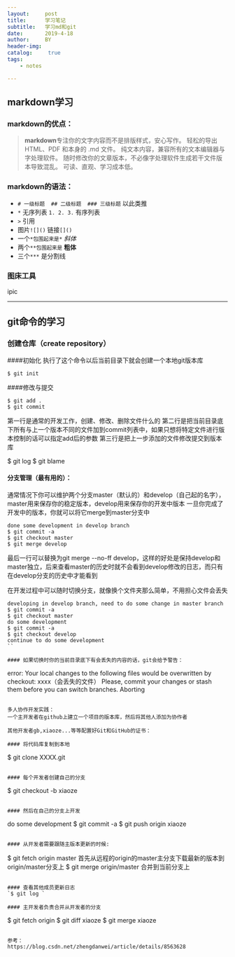 ```yaml
---
layout:     post
title:      学习笔记
subtitle:   学习md和git
date:       2019-4-18
author:     BY
header-img:
catalog: 	 true
tags:
    - notes

---
```


## markdown学习
### markdown的优点：
> **markdown**专注你的文字内容而不是排版样式，安心写作。
轻松的导出 HTML、PDF 和本身的 .md 文件。
纯文本内容，兼容所有的文本编辑器与字处理软件。
随时修改你的文章版本，不必像字处理软件生成若干文件版本导致混乱。
可读、直观、学习成本低。

### markdown的语法：

*  `# 一级标题  ## 二级标题  ### 三级标题` 以此类推
*  `*` 无序列表    `1. 2. 3.` 有序列表
*  `>` 引用
*  图片`![]()` 链接`[]()`
*   一个`*包围起来是*` *斜体*
*   两个`**包围起来是` **粗体**
*   三个`***` 是分割线   

### 图床工具
ipic
***

## git命令的学习

### 创建仓库（create repository）



####初始化
执行了这个命令以后当前目录下就会创建一个本地git版本库

`$ git init`

####修改与提交
```
$ git add .
$ git commit
```


第一行是通常的开发工作，创建、修改、删除文件什么的
第二行是把当前目录底下所有与上一个版本不同的文件加到commit列表中，如果只想将特定文件进行版本控制的话可以指定add后的参数
第三行是把上一步添加的文件修改提交到版本库

$ git log
$ git blame

#### 分支管理（最有用的）：
通常情况下你可以维护两个分支master（默认的）和develop（自己起的名字），master用来保存你的稳定版本，develop用来保存你的开发中版本
一旦你完成了开发中的版本，你就可以将它merge到master分支中

```
done some development in develop branch
$ git commit -a
$ git checkout master
$ git merge develop
```

最后一行可以替换为git merge --no-ff develop，这样的好处是保持develop和master独立，后来查看master的历史时就不会看到develop修改的日志，而只有在develop分支的历史中才能看到

在开发过程中可以随时切换分支，就像换个文件夹那么简单，不用担心文件会丢失
```
developing in develop branch, need to do some change in master branch
$ git commit -a
$ git checkout master
do some development
$ git commit -a
$ git checkout develop
continue to do some development
``

#### 如果切换时你的当前目录底下有会丢失的内容的话，git会给予警告：

```
error: Your local changes to the following files would be overwritten by checkout:
xxxx（会丢失的文件）
Please, commit your changes or stash them before you can switch branches.
Aborting
```

多人协作开发实践：
一个主开发者在github上建立一个项目的版本库，然后将其他人添加为协作者

其他开发者gb,xiaoze...等等配置好Git和GitHub的证书：

#### 将代码库复制到本地
```
$ git clone XXXX.git
```

#### 每个开发者创建自己的分支
```
$ git checkout -b xiaoze
```

#### 然后在自己的分支上开发
```
do some development
$ git commit -a
$ git push origin xiaoze
```

#### 从开发者需要跟随主版本更新的时候:
```
$ git fetch origin master 首先从远程的origin的master主分支下载最新的版本到origin/master分支上
$ git merge origin/master 合并到当前分支上
```

#### 查看其他成员更新日志
`$ git log `

#### 主开发者负责合并从开发者的分支
```
$ git fetch origin
$ git diff xiaoze
$ git merge xiaoze
```

参考：
https://blog.csdn.net/zhengdanwei/article/details/8563628
